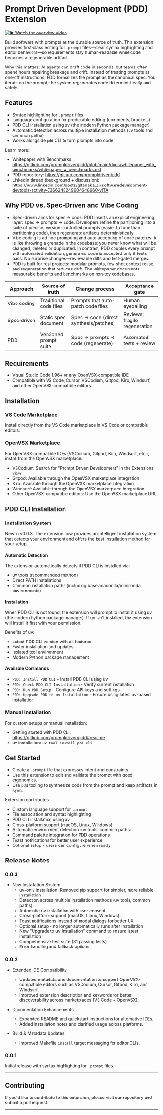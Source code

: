 # Prompt Driven Development (PDD) Extension

[![▶ Watch the overview video](https://img.youtube.com/vi/5lBxpTSnjqo/maxresdefault.jpg)](https://www.youtube.com/watch?v=5lBxpTSnjqo)

Build software with prompts as the durable source of truth. This extension provides first‑class editing for `.prompt` files—clear syntax highlighting and editor behaviors—so requirements stay human‑readable while code becomes a regenerable artifact.

Why this matters: AI agents can draft code in seconds, but teams often spend hours repairing breakage and drift. Instead of treating prompts as one‑off instructions, PDD formalizes the prompt as the canonical spec. You iterate on the prompt; the system regenerates code deterministically and safely.

## Features

- Syntax highlighting for `.prompt` files
- Language configuration for predictable editing (comments, brackets)
- PDD CLI installation using uv (the modern Python package manager)
- Automatic detection across multiple installation methods (uv tools and common paths)
- Works alongside `pdd` CLI to turn prompts into code

Learn more:

- Whitepaper with Benchmarks: https://github.com/promptdriven/pdd/blob/main/docs/whitepaper_with_benchmarks/whitepaper_w_benchmarks.md
- PDD repository: https://github.com/promptdriven/pdd
- LinkedIn thread (background + discussion): https://www.linkedin.com/posts/gltanaka_ai-softwaredevelopment-devtools-activity-7366248249604648960-ylTA

## Why PDD vs. Spec-Driven and Vibe Coding

- Spec-driven aims for spec → code. PDD inserts an explicit engineering layer: spec → prompts → code. Developers refine the partitioning into a suite of precise, version-controlled prompts (easier to tune than partitioning code), then regenerate artifacts deterministically.
- Vibe coding is ad‑hoc prompting and auto‑accepting of code patches. It is like throwing a grenade in the codebase: you never know what will be changed, deleted or duplicated. In contrast, PDD couples every prompt with automated validation; generated code is accepted only if tests pass. No surprise changes—reviewable diffs and test‑gated merges.
- PDD is built for real projects: modular prompts, few‑shot context reuse, and regeneration that reduces drift. The whitepaper documents measurable benefits and benchmarks on non‑toy codebases.


| Approach     | Source of truth        | Change process                          | Acceptance gate               |
| ------------ | ---------------------- | --------------------------------------- | ----------------------------- |
| Vibe coding  | Traditional code files | Prompts that auto-patch code files      | Human eyeballing              |
| Spec‑driven | Static spec document   | Spec → code (direct synthesis/patches) | Reviews; fragile regeneration |
| PDD          | Versioned prompt suite | Spec → prompts → code (regenerate)    | Automated tests + review      |

## Requirements

- Visual Studio Code 1.96+ or any OpenVSX-compatible IDE
- Compatible with VS Code, Cursor, VSCodium, Gitpod, Kiro, Windsurf, and other OpenVSX-compatible editors

## Installation

### VS Code Marketplace
Install directly from the VS Code marketplace in VS Code or compatible editors.

### OpenVSX Marketplace
For OpenVSX-compatible IDEs (VSCodium, Gitpod, Kiro, Windsurf, etc.), install from the OpenVSX marketplace:
- VSCodium: Search for "Prompt Driven Development" in the Extensions view
- Gitpod: Available through the OpenVSX marketplace integration
- Kiro: Available through the OpenVSX marketplace integration
- Windsurf: Available through the OpenVSX marketplace integration
- Other OpenVSX-compatible editors: Use the OpenVSX marketplace URL

## PDD CLI Installation

### Installation System

New in v0.0.3: The extension now provides an intelligent installation system that detects your environment and offers the best installation method for your setup.

#### Automatic Detection
The extension automatically detects if PDD CLI is installed via:
- uv tools (recommended method)
- Direct PATH installations
- Common installation paths (including base anaconda/miniconda environments)

#### Installation
When PDD CLI is not found, the extension will prompt to install it using uv (the modern Python package manager). If uv isn't installed, the extension will install it first with your permission.

Benefits of uv:
- Latest PDD CLI version with all features
- Faster installation and updates
- Isolated tool environment
- Modern Python package management

#### Available Commands
- `PDD: Install PDD CLI` - Install PDD CLI using uv
- `PDD: Check PDD CLI Installation` - Verify current installation
- `PDD: Run PDD Setup` - Configure API keys and settings
- `PDD: Upgrade PDD to uv Installation` - Ensure using latest uv-based installation

### Manual Installation

For custom setups or manual installation:
- Getting started with PDD CLI: https://github.com/promptdriven/pdd#readme
- uv installation: `uv tool install pdd-cli`

## Get Started

- Create a `.prompt` file that expresses intent and constraints.
- Use this extension to edit and validate the prompt with good ergonomics.
- Use `pdd` tooling to synthesize code from the prompt and keep artifacts in sync.

Extension contributes:

- Custom language support for `.prompt`
- File association and syntax highlighting
- PDD CLI installation using uv
- Cross-platform support (macOS, Linux, Windows)
- Automatic environment detection (uv tools, common paths)
- Command palette integration for PDD operations
- Toast notifications for better user experience
- Optional setup - users can configure when ready

## Release Notes

### 0.0.3

- New Installation System
  - uv-only installation: Removed pip support for simpler, more reliable installation
  - Detection across multiple installation methods (uv tools, common paths)
  - Automatic uv installation with user consent
  - Cross-platform support (macOS, Linux, Windows)
  - Toast notifications instead of modal dialogs for better UX
  - Optional setup - no longer automatically runs after installation
  - New "Upgrade to uv Installation" command to ensure latest installation
  - Comprehensive test suite (31 passing tests)
  - Error handling and fallback options

### 0.0.2

- Extended IDE Compatibility

  - Updated metadata and documentation to support OpenVSX-compatible editors such as VSCodium, Cursor, Gitpod, Kiro, and Windsurf.
  - Improved extension description and keywords for better discoverability across marketplaces (VS Code + OpenVSX).

- Documentation Enhancements

  - Expanded README and quickstart instructions for alternative IDEs.
  - Added installation notes and clarified usage across platforms.

- Build & Metadata Updates

  - Improved Makefile `install` target messaging for editor CLIs.


### 0.0.1

Initial release with syntax highlighting for `.prompt` files.

---

## Contributing

If you'd like to contribute to this extension, please visit our repository and submit a pull request.

---
